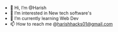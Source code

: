 - 👋 Hi, I’m @Harish
- 👀 I’m interested in New tech software's
- 🌱 I’m currently learning Web Dev
- 📫 How to reach me @harishhacks01@gmail.com

<!---
Harish04Dev/Harish04Dev is a ✨ special ✨ repository because its `README.md` (this file) appears on your GitHub profile.
You can click the Preview link to take a look at your changes.
--->
